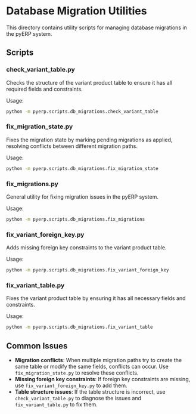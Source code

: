 # Database Migration Utilities

This directory contains utility scripts for managing database migrations in the pyERP system.

## Scripts

### check_variant_table.py

Checks the structure of the variant product table to ensure it has all required fields and constraints.

Usage:
```bash
python -m pyerp.scripts.db_migrations.check_variant_table
```

### fix_migration_state.py

Fixes the migration state by marking pending migrations as applied, resolving conflicts between different migration paths.

Usage:
```bash
python -m pyerp.scripts.db_migrations.fix_migration_state
```

### fix_migrations.py

General utility for fixing migration issues in the pyERP system.

Usage:
```bash
python -m pyerp.scripts.db_migrations.fix_migrations
```

### fix_variant_foreign_key.py

Adds missing foreign key constraints to the variant product table.

Usage:
```bash
python -m pyerp.scripts.db_migrations.fix_variant_foreign_key
```

### fix_variant_table.py

Fixes the variant product table by ensuring it has all necessary fields and constraints.

Usage:
```bash
python -m pyerp.scripts.db_migrations.fix_variant_table
```

## Common Issues

- **Migration conflicts**: When multiple migration paths try to create the same table or modify the same fields, conflicts can occur. Use `fix_migration_state.py` to resolve these conflicts.
- **Missing foreign key constraints**: If foreign key constraints are missing, use `fix_variant_foreign_key.py` to add them.
- **Table structure issues**: If the table structure is incorrect, use `check_variant_table.py` to diagnose the issues and `fix_variant_table.py` to fix them.
